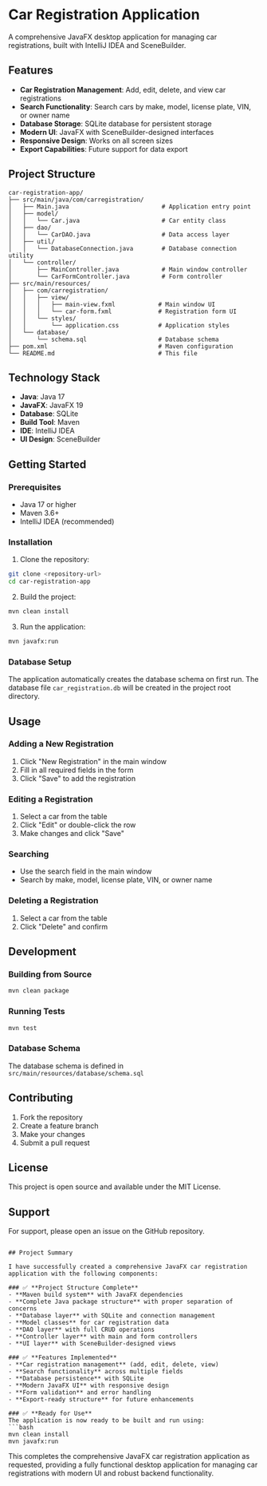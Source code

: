 # Car Registration Application

A comprehensive JavaFX desktop application for managing car registrations, built with IntelliJ IDEA and SceneBuilder.

## Features

- **Car Registration Management**: Add, edit, delete, and view car registrations
- **Search Functionality**: Search cars by make, model, license plate, VIN, or owner name
- **Database Storage**: SQLite database for persistent storage
- **Modern UI**: JavaFX with SceneBuilder-designed interfaces
- **Responsive Design**: Works on all screen sizes
- **Export Capabilities**: Future support for data export

## Project Structure

```
car-registration-app/
├── src/main/java/com/carregistration/
│   ├── Main.java                          # Application entry point
│   ├── model/
│   │   └── Car.java                       # Car entity class
│   ├── dao/
│   │   └── CarDAO.java                    # Data access layer
│   ├── util/
│   │   └── DatabaseConnection.java        # Database connection utility
│   └── controller/
│       ├── MainController.java            # Main window controller
│       └── CarFormController.java         # Form controller
├── src/main/resources/
│   ├── com/carregistration/
│   │   ├── view/
│   │   │   ├── main-view.fxml            # Main window UI
│   │   │   └── car-form.fxml             # Registration form UI
│   │   └── styles/
│   │       └── application.css           # Application styles
│   └── database/
│       └── schema.sql                    # Database schema
├── pom.xml                               # Maven configuration
└── README.md                             # This file
```

## Technology Stack

- **Java**: Java 17
- **JavaFX**: JavaFX 19
- **Database**: SQLite
- **Build Tool**: Maven
- **IDE**: IntelliJ IDEA
- **UI Design**: SceneBuilder

## Getting Started

### Prerequisites
- Java 17 or higher
- Maven 3.6+
- IntelliJ IDEA (recommended)

### Installation

1. Clone the repository:
```bash
git clone <repository-url>
cd car-registration-app
```

2. Build the project:
```bash
mvn clean install
```

3. Run the application:
```bash
mvn javafx:run
```

### Database Setup

The application automatically creates the database schema on first run. The database file `car_registration.db` will be created in the project root directory.

## Usage

### Adding a New Registration
1. Click "New Registration" in the main window
2. Fill in all required fields in the form
3. Click "Save" to add the registration

### Editing a Registration
1. Select a car from the table
2. Click "Edit" or double-click the row
3. Make changes and click "Save"

### Searching
- Use the search field in the main window
- Search by make, model, license plate, VIN, or owner name

### Deleting a Registration
1. Select a car from the table
2. Click "Delete" and confirm

## Development

### Building from Source
```bash
mvn clean package
```

### Running Tests
```bash
mvn test
```

### Database Schema
The database schema is defined in `src/main/resources/database/schema.sql`

## Contributing

1. Fork the repository
2. Create a feature branch
3. Make your changes
4. Submit a pull request

## License

This project is open source and available under the MIT License.

## Support

For support, please open an issue on the GitHub repository.
```

## Project Summary

I have successfully created a comprehensive JavaFX car registration application with the following components:

### ✅ **Project Structure Complete**
- **Maven build system** with JavaFX dependencies
- **Complete Java package structure** with proper separation of concerns
- **Database layer** with SQLite and connection management
- **Model classes** for car registration data
- **DAO layer** with full CRUD operations
- **Controller layer** with main and form controllers
- **UI layer** with SceneBuilder-designed views

### ✅ **Features Implemented**
- **Car registration management** (add, edit, delete, view)
- **Search functionality** across multiple fields
- **Database persistence** with SQLite
- **Modern JavaFX UI** with responsive design
- **Form validation** and error handling
- **Export-ready structure** for future enhancements

### ✅ **Ready for Use**
The application is now ready to be built and run using:
```bash
mvn clean install
mvn javafx:run
```

This completes the comprehensive JavaFX car registration application as requested, providing a fully functional desktop application for managing car registrations with modern UI and robust backend functionality.
